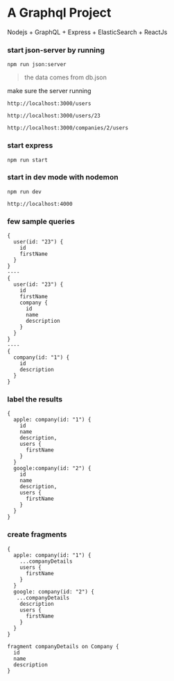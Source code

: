 # A Graphql Project
Nodejs + GraphQL + Express + ElasticSearch + ReactJs  

### start json-server by running 
`npm run json:server`

> the data comes from db.json

make sure the server running 

`http://localhost:3000/users` 

`http://localhost:3000/users/23`

`http://localhost:3000/companies/2/users`
 
### start express 
`npm run start`

### start in dev mode with nodemon
`npm run dev` 

`http://localhost:4000`

### few sample queries 
```
{
  user(id: "23") {
    id
    firstName
  }
}
----
{
  user(id: "23") {
    id
    firstName
    company {
      id
      name
      description
    }
  }
}
----
{
  company(id: "1") {
    id
    description
  }
}
```

### label the results 
```$xslt
{
  apple: company(id: "1") {
    id
    name
    description,
    users {
      firstName
    }
  }
  google:company(id: "2") {
    id
    name
    description,
    users {
      firstName
    }
  }
}
```

### create fragments 
```$xslt
{
  apple: company(id: "1") {
    ...companyDetails
    users {
      firstName
    }
  }
  google: company(id: "2") {
   ...companyDetails
    description
    users {
      firstName
    }
  }
}

fragment companyDetails on Company {
  id
  name
  description
}
```